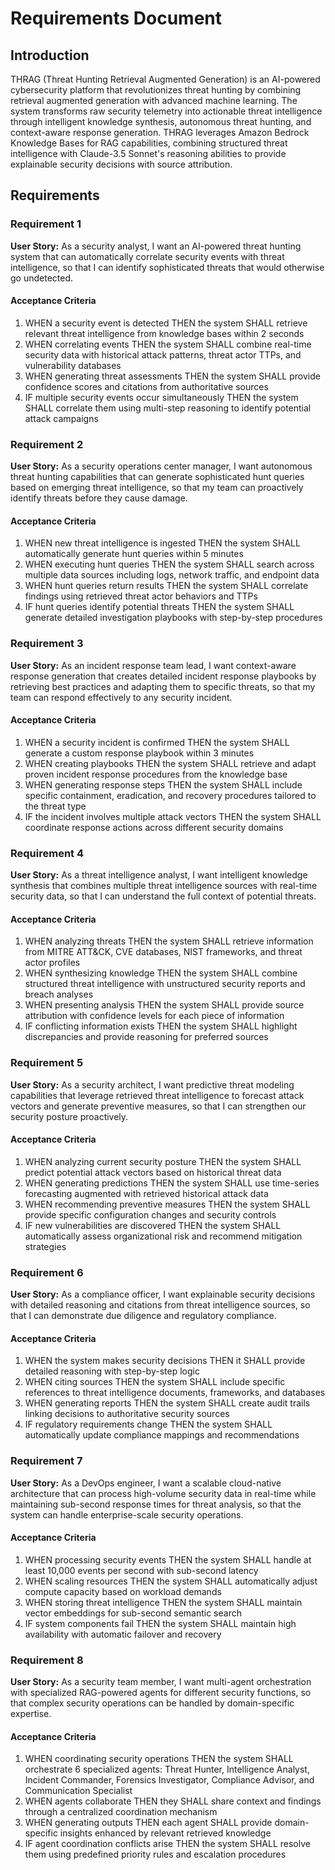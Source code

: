 # Requirements Document

## Introduction

THRAG (Threat Hunting Retrieval Augmented Generation) is an AI-powered cybersecurity platform that revolutionizes threat hunting by combining retrieval augmented generation with advanced machine learning. The system transforms raw security telemetry into actionable threat intelligence through intelligent knowledge synthesis, autonomous threat hunting, and context-aware response generation. THRAG leverages Amazon Bedrock Knowledge Bases for RAG capabilities, combining structured threat intelligence with Claude-3.5 Sonnet's reasoning abilities to provide explainable security decisions with source attribution.

## Requirements

### Requirement 1

**User Story:** As a security analyst, I want an AI-powered threat hunting system that can automatically correlate security events with threat intelligence, so that I can identify sophisticated threats that would otherwise go undetected.

#### Acceptance Criteria

1. WHEN a security event is detected THEN the system SHALL retrieve relevant threat intelligence from knowledge bases within 2 seconds
2. WHEN correlating events THEN the system SHALL combine real-time security data with historical attack patterns, threat actor TTPs, and vulnerability databases
3. WHEN generating threat assessments THEN the system SHALL provide confidence scores and citations from authoritative sources
4. IF multiple security events occur simultaneously THEN the system SHALL correlate them using multi-step reasoning to identify potential attack campaigns

### Requirement 2

**User Story:** As a security operations center manager, I want autonomous threat hunting capabilities that can generate sophisticated hunt queries based on emerging threat intelligence, so that my team can proactively identify threats before they cause damage.

#### Acceptance Criteria

1. WHEN new threat intelligence is ingested THEN the system SHALL automatically generate hunt queries within 5 minutes
2. WHEN executing hunt queries THEN the system SHALL search across multiple data sources including logs, network traffic, and endpoint data
3. WHEN hunt queries return results THEN the system SHALL correlate findings using retrieved threat actor behaviors and TTPs
4. IF hunt queries identify potential threats THEN the system SHALL generate detailed investigation playbooks with step-by-step procedures

### Requirement 3

**User Story:** As an incident response team lead, I want context-aware response generation that creates detailed incident response playbooks by retrieving best practices and adapting them to specific threats, so that my team can respond effectively to any security incident.

#### Acceptance Criteria

1. WHEN a security incident is confirmed THEN the system SHALL generate a custom response playbook within 3 minutes
2. WHEN creating playbooks THEN the system SHALL retrieve and adapt proven incident response procedures from the knowledge base
3. WHEN generating response steps THEN the system SHALL include specific containment, eradication, and recovery procedures tailored to the threat type
4. IF the incident involves multiple attack vectors THEN the system SHALL coordinate response actions across different security domains

### Requirement 4

**User Story:** As a threat intelligence analyst, I want intelligent knowledge synthesis that combines multiple threat intelligence sources with real-time security data, so that I can understand the full context of potential threats.

#### Acceptance Criteria

1. WHEN analyzing threats THEN the system SHALL retrieve information from MITRE ATT&CK, CVE databases, NIST frameworks, and threat actor profiles
2. WHEN synthesizing knowledge THEN the system SHALL combine structured threat intelligence with unstructured security reports and breach analyses
3. WHEN presenting analysis THEN the system SHALL provide source attribution with confidence levels for each piece of information
4. IF conflicting information exists THEN the system SHALL highlight discrepancies and provide reasoning for preferred sources

### Requirement 5

**User Story:** As a security architect, I want predictive threat modeling capabilities that leverage retrieved threat intelligence to forecast attack vectors and generate preventive measures, so that I can strengthen our security posture proactively.

#### Acceptance Criteria

1. WHEN analyzing current security posture THEN the system SHALL predict potential attack vectors based on historical threat data
2. WHEN generating predictions THEN the system SHALL use time-series forecasting augmented with retrieved historical attack data
3. WHEN recommending preventive measures THEN the system SHALL provide specific configuration changes and security controls
4. IF new vulnerabilities are discovered THEN the system SHALL automatically assess organizational risk and recommend mitigation strategies

### Requirement 6

**User Story:** As a compliance officer, I want explainable security decisions with detailed reasoning and citations from threat intelligence sources, so that I can demonstrate due diligence and regulatory compliance.

#### Acceptance Criteria

1. WHEN the system makes security decisions THEN it SHALL provide detailed reasoning with step-by-step logic
2. WHEN citing sources THEN the system SHALL include specific references to threat intelligence documents, frameworks, and databases
3. WHEN generating reports THEN the system SHALL create audit trails linking decisions to authoritative security sources
4. IF regulatory requirements change THEN the system SHALL automatically update compliance mappings and recommendations

### Requirement 7

**User Story:** As a DevOps engineer, I want a scalable cloud-native architecture that can process high-volume security data in real-time while maintaining sub-second response times for threat analysis, so that the system can handle enterprise-scale security operations.

#### Acceptance Criteria

1. WHEN processing security events THEN the system SHALL handle at least 10,000 events per second with sub-second latency
2. WHEN scaling resources THEN the system SHALL automatically adjust compute capacity based on workload demands
3. WHEN storing threat intelligence THEN the system SHALL maintain vector embeddings for sub-second semantic search
4. IF system components fail THEN the system SHALL maintain high availability with automatic failover and recovery

### Requirement 8

**User Story:** As a security team member, I want multi-agent orchestration with specialized RAG-powered agents for different security functions, so that complex security operations can be handled by domain-specific expertise.

#### Acceptance Criteria

1. WHEN coordinating security operations THEN the system SHALL orchestrate 6 specialized agents: Threat Hunter, Intelligence Analyst, Incident Commander, Forensics Investigator, Compliance Advisor, and Communication Specialist
2. WHEN agents collaborate THEN they SHALL share context and findings through a centralized coordination mechanism
3. WHEN generating outputs THEN each agent SHALL provide domain-specific insights enhanced by relevant retrieved knowledge
4. IF agent coordination conflicts arise THEN the system SHALL resolve them using predefined priority rules and escalation procedures